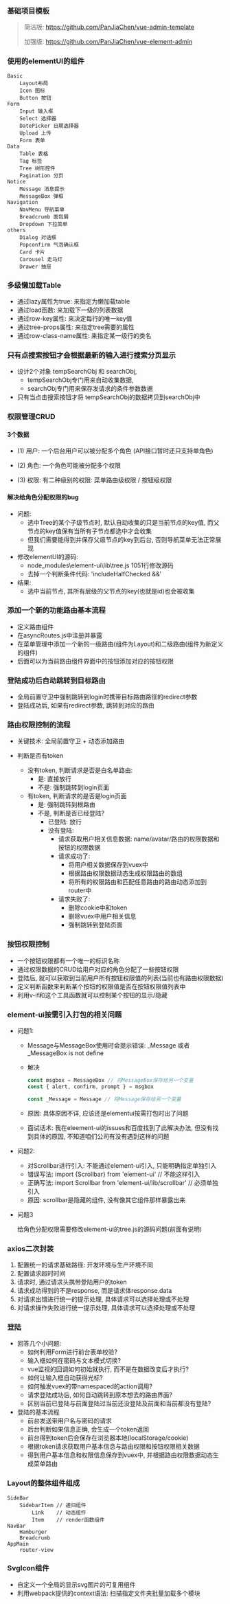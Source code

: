 ### 基础项目模板

> 简洁版: https://github.com/PanJiaChen/vue-admin-template
>
> 加强版: https://github.com/PanJiaChen/vue-element-admin



### 使用的elementUI的组件

```
Basic
	Layout布局
	Icon 图标
	Button 按钮
Form
	Input 输入框
	Select 选择器
	DatePicker 日期选择器
	Upload 上传
	Form 表单
Data
	Table 表格
	Tag 标签
	Tree 树形控件
	Pagination 分页
Notice
	Message 消息提示
	MessageBox 弹框
Navigation
	NavMenu 导航菜单
	Breadcrumb 面包屑
	Dropdown 下拉菜单
others
	Dialog 对话框
	Popconfirm 气泡确认框
	Card 卡片
	Carousel 走马灯
	Drawer 抽屉
```



### 多级懒加载Table

- 通过lazy属性为true: 来指定为懒加载table
- 通过load函数: 来加载下一级的列表数据
- 通过row-key属性: 来决定每行的唯一key值
- 通过tree-props属性: 来指定tree需要的属性
- 通过row-class-name属性: 来指定某一级行的类名



### 只有点搜索按钮才会根据最新的输入进行搜索分页显示

- 设计2个对象 tempSearchObj 和 searchObj,
  -  tempSearchObj专门用来自动收集数据, 
  - searchObj专门用来保存发请求的条件参数数据
- 只有当点击搜索按钮才将 tempSearchObj的数据拷贝到searchObj中



### 权限管理CRUD

#### 3个数据

- (1) 用户: 一个后台用户可以被分配多个角色 (API接口暂时还只支持单角色)

- (2) 角色: 一个角色可能被分配多个权限

- (3) 权限: 有二种级别的权限: 菜单路由级权限 / 按钮级权限

#### 解决给角色分配权限的bug

- 问题: 
  - 选中Tree的某个子级节点时, 默认自动收集的只是当前节点的key值, 而父节点的key值保有当所有子节点都选中才会收集
  - 但我们需要能得到并保存父级节点的key到后台, 否则导航菜单无法正常展现
- 修改elementUI的源码:
  - node_modules\element-ui\lib\tree.js    1051行修改源码
  - 去掉一个判断条件代码: 'includeHalfChecked &&'
- 结果: 
  - 选中当前节点, 其所有层级的父节点的key(也就是id)也会被收集

### 添加一个新的功能路由基本流程

- 定义路由组件
- 在asyncRoutes.js中注册并暴露
- 在菜单管理中添加一个新的一级路由(组件为Layout)和二级路由(组件为新定义的组件)
- 后面可以为当前路由组件界面中的按钮添加对应的按钮权限

### 登陆成功后自动跳转到目标路由

- 全局前置守卫中强制跳转到login时携带目标路由路径的redirect参数
- 登陆成功后, 如果有redirect参数, 跳转到对应的路由



### 路由权限控制的流程

- 关键技术: 全局前置守卫 + 动态添加路由

- 判断是否有token
  - 没有token, 判断请求是否是白名单路由:
    - 是: 直接放行
    - 不是: 强制跳转到login页面
  - 有token, 判断请求的是否是login页面
    - 是: 强制跳转到根路由
    - 不是, 判断是否已经登陆?
      - 已登陆: 放行
      - 没有登陆:
        - 请求获取用户相关信息数据: name/avatar/路由的权限数据和按钮的权限数据
        - 请求成功了:
          - 将用户相关数据保存到vuex中
          - 根据路由权限数据动态生成权限路由的数组
          - 将所有的权限路由和匹配任意路由的路由动态添加到router中
        - 请求失败了:
          - 删除cookie中和token
          - 删除vuex中用户相关信息
          - 强制跳转到登陆页面



### 按钮权限控制

- 一个按钮权限都有一个唯一的标识名称
- 通过权限数据的CRUD给用户对应的角色分配了一些按钮权限
- 登陆后, 就可以获取到当前用户所有按钮权限值的列表(当前也有路由权限数据)
- 定义判断函数来判断某个按钮的权限值是否在按钮权限值列表中
- 利用v-if和这个工具函数就可以控制某个按钮的显示/隐藏



### element-ui按需引入打包的相关问题

- 问题1:

  - Message与MessageBox使用时会提示错误: _Message 或者 _MessageBox is not define

  - 解决

    ```javascript
    const msgbox = MessageBox // 将MessageBox保存给另一个变量
    const { alert, confirm, prompt } = msgbox
    
    const _Message = Message // 将Message保存给另一个变量
    ```

  - 原因:  具体原因不详, 应该还是elementui按需打包时出了问题

  - 面试话术: 我在eleement-ui的issues和百度找到了此解决办法, 但没有找到具体的原因, 不知道咱们公司有没有遇到这样的问题

- 问题2:

  - 对Scrollbar进行引入: 不能通过element-ui引入, 只能明确指定单独引入
  - 错误写法: import {Scrollbar} from 'element-ui' // 不能这样引入
  - 正确写法: import Scrollbar from 'element-ui/lib/scrollbar' // 必须单独引入
  - 原因: scrollbar是隐藏的组件, 没有像其它组件那样暴露出来

- 问题3

  给角色分配权限需要修改element-ui的tree.js的源码问题(前面有说明)

  

### axios二次封装

1. 配置统一的请求基础路径: 开发环境与生产环境不同
2. 配置请求超时时间
3. 请求时, 通过请求头携带登陆用户的token
4. 请求成功得到的不是response, 而是请求体response.data
5. 对请求出错进行统一的提示处理, 具体请求可以选择处理或不处理
6. 对请求操作失败进行统一提示处理, 具体请求可以选择处理或不处理



### 登陆

- 回答几个小问题:
  - 如何利用Form进行前台表单校验?
  - 输入框如何在密码与文本模式切换?
  - vue监视的回调如何初始就执行, 而不是在数据改变后才执行?
  - 如何让输入框自动获得光标?
  - 如何触发vuex的带namespaced的action调用?
  - 请求登陆成功后, 如何自动跳转到原本想去的路由界面?
  - 区别当前已登陆与前面登陆过当前还没登陆及前面和当前都没有登陆?
- 登陆的基本流程
  - 前台发送带用户名与密码的请求
  - 后台判断如果信息正确, 会生成一个token返回
  - 前台得到token后会保存在浏览器本地(localStorage/cookie)
  - 根据token请求获取用户基本信息与路由权限和按钮权限相关数据
  - 得到用户基本信息和权限信息保存到vuex中, 并根据路由权限数据动态生成菜单路由 



### Layout的整体组件组成

```
SideBar
	SidebarItem // 递归组件
		Link	// 动态组件
		Item	// render函数组件
NavBar
	Hamburger
	Breadcrumb
AppMain
	router-view
```



### SvgIcon组件

- 自定义一个全局的显示svg图片的可复用组件
- 利用webpack提供的context语法: 扫描指定文件夹批量加载多个模块





